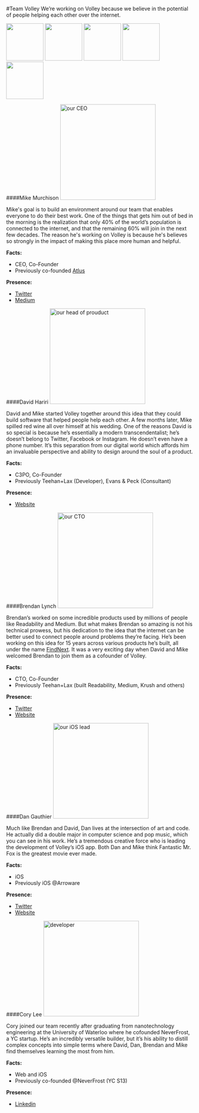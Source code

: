 #Team Volley
We’re working on Volley because we believe in the potential of people helping each other over the internet. 

<a href="#mike-murchison"><img src="http://i.imgur.com/gHjEVeD.jpg" width="100px"></a>
<a href="#david-hariri"><img src="http://i.imgur.com/2UlN7LS.jpg" width="100px"></a>
<a href="#brendan-lynch"><img src="http://i.imgur.com/ja4lCRK.jpg" width="100px"></a>
<a href="#dan-gauthier"><img src="http://i.imgur.com/75l2KTI.jpg" width="100px"></a>
<a href="#cory-lee"><img src="http://i.imgur.com/DXhy37C.jpg" width="100px"></a>

####Mike Murchison
<a href="#mike-murchison"><img src="http://i.imgur.com/gHjEVeD.jpg" width="256px" alt="our CEO"></a>

Mike's goal is to build an environment around our team that enables everyone to do their best work. One of the things that gets him out of bed in the morning is the realization that only 40% of the world’s population is connected to the internet, and that the remaining 60% will join in the next few decades. The reason he's working on Volley is because he's believes so strongly in the impact of making this place more human and helpful.

**Facts:**
- CEO, Co-Founder
- Previously co-founded [Atlus](http://crunchbase.com/organization/atlus-inc)

**Presence:**
- [Twitter](https://twitter.com/mimurchison "Mike's Twitter")
- [Medium](https://medium.com/@mimurchison "Mike's Medium")

####David Hariri
<a href="#david-hariri"><img src="http://i.imgur.com/2UlN7LS.jpg" width="256px" alt="our head of prouduct"></a>

David and Mike started Volley together around this idea that they could build software that helped people help each other. A few months later, Mike spilled red wine all over himself at his wedding. One of the reasons David is so special is because he’s essentially a modern transcendentalist; he’s doesn’t belong to Twitter, Facebook or Instagram. He doesn’t even have a phone number. It’s this separation from our digital world which affords him an invaluable perspective and ability to design around the soul of a product.

**Facts:**
- C3PO, Co-Founder
- Previously Teehan+Lax (Developer), Evans & Peck (Consultant)

**Presence:**
- [Website](http://dhariri.com "David's Site")

####Brendan Lynch
<a href="#brendan-lynch"><img src="http://i.imgur.com/ja4lCRK.jpg" width="256" alt="our CTO"></a>

Brendan’s worked on some incredible products used by millions of people like Readability and Medium. But what makes Brendan so amazing is not his technical prowess, but his dedication to the idea that the internet can be better used to connect people around problems they’re facing. He’s been working on this idea for 15 years across various products he’s built, all under the name [FindNext](http://brendanlynch.com/text/volley). It was a very exciting day when David and Mike welcomed Brendan to join them as a cofounder of Volley.

**Facts:**
- CTO, Co-Founder
- Previously Teehan+Lax (built Readability, Medium, Krush and others)

**Presence:**
- [Twitter](https://twitter.com/brendanlynch "Brendan's Twitter")
- [Website](http://brendanlynch.com "Brendan's Site")

####Dan Gauthier
<a href="#dan-gauthier"><img src="http://i.imgur.com/75l2KTI.jpg" width="256px" alt="our iOS lead"></a>

Much like Brendan and David, Dan lives at the intersection of art and code. He actually did a double major in computer science and pop music, which you can see in his work. He’s a tremendous creative force who is leading the development of Volley’s iOS app. Both Dan and Mike think Fantastic Mr. Fox is the greatest movie ever made.

**Facts:**
- iOS 
- Previously iOS @Arroware

**Presence:**
- [Twitter](https://twitter.com/Cowfaboo "Dan's Twitter")
- [Website](http://www.twigrunner.com/ "Dan's Site")

####Cory Lee
<a href="#cory-lee"><img src="http://i.imgur.com/DXhy37C.jpg" width="256" alt="developer"></a>

Cory joined our team recently after graduating from nanotechnology engineering at the University of Waterloo where he cofounded NeverFrost, a YC startup. He’s an incredibly versatile builder, but it’s his ability to distill complex concepts into simple terms where David, Dan, Brendan and Mike find themselves learning the most from him.

**Facts:**
- Web and iOS 
- Previously co-founded @NeverFrost (YC S13)

**Presence:**
- [Linkedin](https://www.linkedin.com/profile/view?id=96314473&authType=NAME_SEARCH&authToken=kAgg&locale=en_US&trk=tyah&trkInfo=clickedVertical%3Amynetwork%2Cidx%3A1-1-1%2CtarId%3A1434382385746%2Ctas%3Acory%20 "Cory's Linkedin")

